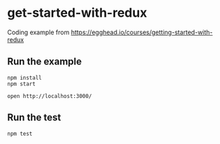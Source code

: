 # get-started-with-redux

Coding example from https://egghead.io/courses/getting-started-with-redux

## Run the example

```
npm install
npm start

open http://localhost:3000/
```

## Run the test

```
npm test
```
